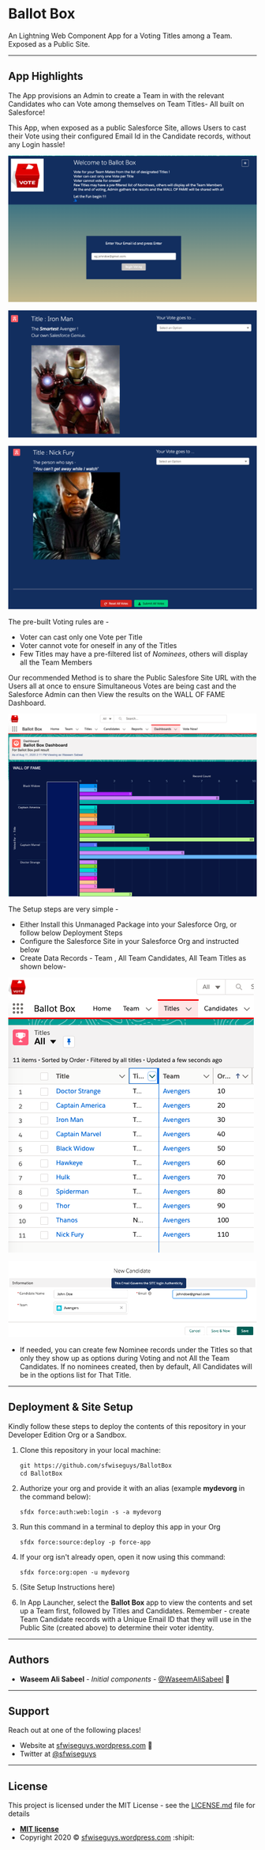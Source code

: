 # Ballot Box
An Lightning Web Component App for a Voting Titles among a Team. Exposed as a Public Site.

---

## App Highlights

The App provisions an Admin to create a Team in with the relevant Candidates who can Vote among themselves on Team Titles- All built on Salesforce!

This App, when exposed as a public Salesforce Site, allows Users to cast their Vote using their configured Email Id in the Candidate records, without any Login hassle! 

![](.images/BallotBoxSite.png)

![](.images/IronManVote.png)

![](.images/NickFuryVote.png)


The pre-built Voting rules are - 
- Voter can cast only one Vote per Title
- Voter cannot vote for oneself in any of the Titles
- Few Titles may have a pre-filtered list of *Nominees*, others will display all the Team Members

Our recommended Method is to share the Public Salesfore Site URL with the Users all at once to ensure Simultaneous Votes are being cast and the Salesforce Admin can then View the results on the WALL OF FAME Dashboard.

![](.images/DashboardWallOfFame.png)


The Setup steps are very simple - 
- Either Install this Unmanaged Package into your Salesforce Org, or follow below Deployment Steps
- Configure the Salesforce Site in your Salesforce Org and instructed below
- Create Data Records - Team , All Team Candidates, All Team Titles as shown below- 

![](.images/TitlesListView.png)

![](.images/CandidateForm.png)


- If needed, you can create few Nominee records under the Titles so that only they show up as options during Voting and not All the Team Candidates. If no nominees created, then by default, All Candidates will be in the options list for That Title.

---

## Deployment & Site Setup
Kindly follow these steps to deploy the contents of this repository in your Developer Edition Org or a Sandbox.

1. Clone this repository in your local machine:

    ```
    git https://github.com/sfwiseguys/BallotBox
    cd BallotBox
    ```

1. Authorize your org and provide it with an alias (example **mydevorg** in the command below):

    ```
    sfdx force:auth:web:login -s -a mydevorg
    ```

1. Run this command in a terminal to deploy this app in your Org

    ```
    sfdx force:source:deploy -p force-app
    ```

1. If your org isn't already open, open it now using this command:

    ```
    sfdx force:org:open -u mydevorg

    ```

1. (Site Setup Instructions here)

1. In App Launcher, select the **Ballot Box** app to view the contents and set up a Team first, followed by Titles and Candidates. Remember -  create Team Candidate records with a Unique Email ID that they will use in the Public Site (created above) to determine their voter identity.

---

## Authors

* **Waseem Ali Sabeel** - *Initial components* - [@WaseemAliSabeel](https://github.com/WaseemAliSabeel) :cowboy_hat_face:

---

## Support

Reach out at one of the following places!

- Website at [sfwiseguys.wordpress.com](https://sfwiseguys.wordpress.com) :tophat:
- Twitter at [@sfwiseguys](https://twitter.com/sfwiseguys)

---

## License

This project is licensed under the MIT License - see the [LICENSE.md](LICENSE.md) file for details

- **[MIT license](http://opensource.org/licenses/mit-license.php)**
- Copyright 2020 :copyright:  [sfwiseguys.wordpress.com](https://sfwiseguys.wordpress.com) :shipit:
